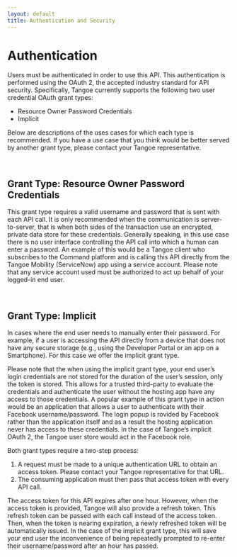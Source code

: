 ```yaml
---
layout: default
title: Authentication and Security
---
```


# Authentication

Users must be authenticated in order to use this API. This authentication is performed using the OAuth 2, the accepted industry standard for API security. Specifically, Tangoe currently supports the following two user credential OAuth grant types:

* Resource Owner Password Credentials
* Implicit

Below are descriptions of the uses cases for which each type is recommended. If you have a use case that you think would be better served by another grant type, please contact your Tangoe representative.

<br/>

## Grant Type: Resource Owner Password Credentials

This grant type requires a valid username and password that is sent with each API call. It is only recommended when the communication is server-to-server, that is when both sides of the transaction use an encrypted, private data store for these credentials. Generally speaking, in this use case there is no user interface controlling the API call into which a human can enter a password. An example of this would be a Tangoe client who subscribes to the Command platform and is calling this API directly from the Tangoe Mobility (ServiceNow) app using a service account. Please note that any service account used must be authorized to act up behalf of your logged-in end user.

<br/>

## Grant Type: Implicit

In cases where the end user needs to manually enter their password. For example, if a user is accessing the API directly from a device that does not have any secure storage (e.g., using the Developer Portal or an app on a Smartphone). For this case we offer the implicit grant type.

Please note that the when using the implicit grant type, your end user’s login credentials are not stored for the duration of the user’s session, only the token is stored. This allows for a trusted third-party to evaluate the credentials and authenticate the user without the hosting app have any access to those credentials. A popular example of this grant type in action would be an application that allows a user to authenticate with their Facebook username/password. The login popup is rovided by Facebook rather than the application itself and as a result the hosting application never has access to these credentials. In the case of Tangoe’s implicit OAuth 2, the Tangoe user store would act in the Facebook role.

Both grant types require a two-step process:

1.	A request must be made to a unique authentication URL to obtain an access token. Please contact your Tangoe representative for that URL.
1.	The consuming application must then pass that access token with every API call.

The access token for this API expires after one hour. However, when the access token is provided, Tangoe will also provide a refresh token. This refresh token can be passed with each call instead of the access token. Then, when the token is nearing expiration, a newly refreshed token will be automatically issued. In the case of the implicit grant type, this will save your end user the inconvenience of being repeatedly prompted to re-enter their username/password after an hour has passed.

<br/>



